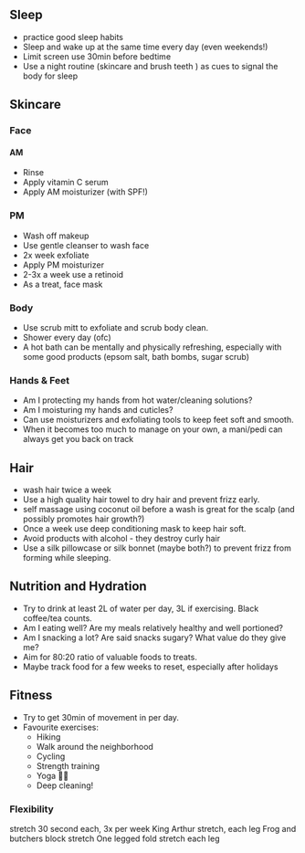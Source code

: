 ---
---

## Sleep
- practice good sleep habits
- Sleep and wake up at the same time every day (even weekends!)
- Limit screen use 30min before bedtime
- Use a night routine (skincare and brush teeth ) as cues to signal the body for sleep 

## Skincare

### Face
#### AM
* Rinse
* Apply vitamin C serum
* Apply AM moisturizer (with SPF!)

### PM
* Wash off makeup
* Use gentle cleanser to wash face
* 2x week exfoliate
* Apply PM moisturizer
* 2-3x a week use a retinoid
* As a treat, face mask

### Body
* Use scrub mitt to exfoliate and scrub body clean.
* Shower every day (ofc)
* A hot bath can be mentally and physically refreshing, especially with some good products (epsom salt, bath bombs, sugar scrub)

### Hands & Feet
* Am I protecting my hands from hot water/cleaning solutions?
* Am I moisturing my hands and cuticles?
* Can use moisturizers and exfoliating tools to keep feet soft and smooth.
* When it becomes too much to manage on your own, a mani/pedi can always get you back on track

## Hair
- wash hair twice a week
- Use a high quality hair towel to dry hair and prevent frizz early. 
- self massage using coconut oil before a wash is great for the scalp (and possibly promotes hair growth?)
- Once a week use deep conditioning mask to keep hair soft.
- Avoid products with alcohol - they destroy curly hair
- Use a silk pillowcase or silk bonnet (maybe both?) to prevent frizz from forming while sleeping.

## Nutrition and Hydration
* Try to drink at least 2L of water per day, 3L if exercising. Black coffee/tea counts.
* Am I eating well? Are my meals relatively healthy and well portioned?
* Am I snacking a lot? Are said snacks sugary? What value do they give me?
* Aim for 80:20 ratio of valuable foods to treats.
* Maybe track food for a few weeks to reset, especially after holidays

## Fitness
* Try to get 30min of movement in per day.
* Favourite exercises:
    * Hiking
    * Walk around the neighborhood
    * Cycling
    * Strength training
    * Yoga 💜💜
    * Deep cleaning!

### Flexibility
stretch 30 second each, 3x per week
King Arthur stretch, each leg
Frog and butchers block stretch
One legged fold stretch each leg